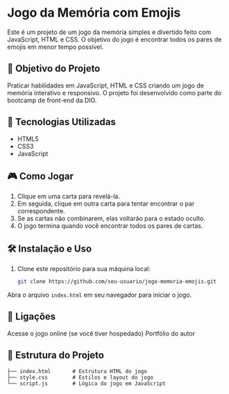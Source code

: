 # Jogo da Memória com Emojis

Este é um projeto de um jogo da memória simples e divertido feito com JavaScript, HTML e CSS. O objetivo do jogo é encontrar todos os pares de emojis em menor tempo possível.

## 📌 Objetivo do Projeto

Praticar habilidades em JavaScript, HTML e CSS criando um jogo de memória interativo e responsivo. O projeto foi desenvolvido como parte do bootcamp de front-end da DIO.

## 🚀 Tecnologias Utilizadas

- HTML5
- CSS3
- JavaScript

## 🎮 Como Jogar

1. Clique em uma carta para revelá-la.
2. Em seguida, clique em outra carta para tentar encontrar o par correspondente.
3. Se as cartas não combinarem, elas voltarão para o estado oculto.
4. O jogo termina quando você encontrar todos os pares de cartas.


## 🛠️ Instalação e Uso

1. Clone este repositório para sua máquina local:
   ```bash
   git clone https://github.com/seu-usuario/jogo-memoria-emojis.git

Abra o arquivo ``index.html`` em seu navegador para iniciar o jogo.


## 🔗 Ligações
Acesse o jogo online (se você tiver hospedado)
Portfólio do autor

## 📂 Estrutura do Projeto

```plaintext
├── index.html       # Estrutura HTML do jogo
├── style.css        # Estilos e layout do jogo
└── script.js        # Lógica do jogo em JavaScript
